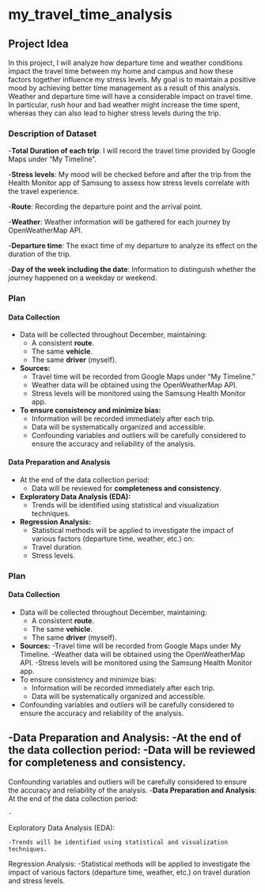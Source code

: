 # my_travel_time_analysis
## **Project Idea**
In this project, I will analyze how departure time and weather conditions impact the travel time between my home and campus and how these factors together influence my stress levels. My goal is to maintain a positive mood by achieving better time management as a result of this analysis. Weather and departure time will have a considerable impact on travel time. In particular, rush hour and bad weather might increase the time spent, whereas they can also lead to higher stress levels during the trip.


### **Description of Dataset**
-**Total Duration of each trip**: I will record the travel time provided by Google Maps under “My Timeline”.

-**Stress levels**: My mood will be checked before and after the trip from the Health Monitor app of Samsung to assess how stress levels correlate with the travel experience.

-**Route**: Recording the departure point and the arrival point.

-**Weather**: Weather information will be gathered for each journey by OpenWeatherMap API.

-**Departure time**: The exact time of my departure to analyze its effect on the duration of the trip.

-**Day of the week including the date**: Information to distinguish whether the journey happened on a weekday or weekend.

### **Plan** 
#### **Data Collection** 
- Data will be collected throughout December, maintaining:
  	- A consistent **route**. 
	- The same **vehicle**. 
	- The same **driver** (myself). 
-  **Sources:**
  	- Travel time will be recorded from Google Maps under “My Timeline.” 
	- Weather data will be obtained using the OpenWeatherMap API. 
	- Stress levels will be monitored using the Samsung Health Monitor app. 
-  **To ensure consistency and minimize bias:**
  	- Information will be recorded immediately after each trip. 
	- Data will be systematically organized and accessible. 
	- Confounding variables and outliers will be carefully considered to ensure the accuracy and reliability of the analysis.
	





#### **Data Preparation and Analysis** 
- At the end of the data collection period: 
	- Data will be reviewed for **completeness and consistency**. 
- **Exploratory Data Analysis (EDA):** 
	- Trends will be identified using statistical and visualization techniques. 
- **Regression Analysis:** 
	- Statistical methods will be applied to investigate the impact of various factors (departure time, weather, etc.) on: 
	- Travel duration. 
	- Stress levels.



### **Plan**
#### **Data Collection**
- Data will be collected throughout December, maintaining:
	- A consistent **route**.
 	- The same **vehicle**.
	- The same **driver** (myself).
 - **Sources:**
   	-Travel time will be recorded from Google Maps under My Timeline.
   	-Weather data will be obtained using the OpenWeatherMap API.
   	-Stress levels will be monitored using the Samsung Health Monitor app.
- To ensure consistency and minimize bias:
  	- Information will be recorded immediately after each trip.
	- Data will be systematically organized and accessible.
- Confounding variables and outliers will be carefully considered to ensure the accuracy and reliability of the analysis.

-**Data Preparation and Analysis**:
-At the end of the data collection period:
	-Data will be reviewed for completeness and consistency.
 -


Confounding variables and outliers will be carefully considered to ensure the accuracy and reliability of the analysis. 
-**Data Preparation and Analysis**:
At the end of the data collection period:

	- 
Exploratory Data Analysis (EDA): 

	-Trends will be identified using statistical and visualization techniques.  
 
Regression Analysis: 
	-Statistical methods will be applied to investigate the impact of various factors (departure time, weather, etc.) on travel duration and stress levels.
